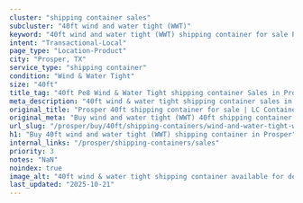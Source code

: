 ```yaml
---
cluster: "shipping container sales"
subcluster: "40ft wind and water tight (WWT)"
keyword: "40ft wind and water tight (WWT) shipping container for sale Prosper, TX"
intent: "Transactional-Local"
page_type: "Location-Product"
city: "Prosper, TX"
service_type: "shipping container"
condition: "Wind & Water Tight"
size: "40ft"
title_tag: "40ft Pe8 Wind & Water Tight shipping container Sales in Prosper | LC Container"
meta_description: "40ft wind & water tight shipping container sales in Prosper. Fast delivery, competitive pricing. Serving shipping containers area. Quote ID: IH8. Call (214) 524-4168 for your free quote today."
original_title: "Prosper 40ft shipping container for sale | LC Container"
original_meta: "Buy wind and water tight (WWT) 40ft shipping container sale with local delivery in Prosper, TX. LC Container — local Since 2003. Request a fast quote today."
url_slug: "/prosper/buy/40ft/shipping-containers/wind-and-water-tight-wwt"
h1: "Buy 40ft wind and water tight (WWT) shipping container in Prosper"
internal_links: "/prosper/shipping-containers/sales"
priority: 3
notes: "NaN"
noindex: true
image_alt: "40ft wind & water tight shipping container available for delivery in Prosper"
last_updated: "2025-10-21"
---
```


<!-- TODO: Add unique city/inventory copy, images, and internal links here. -->
